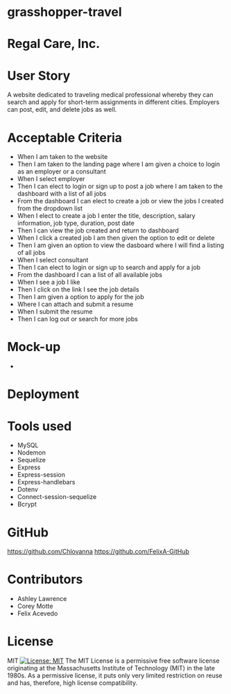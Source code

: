 
# grasshopper-travel
# Regal Care, Inc.

# User Story

A website dedicated to traveling medical professional whereby they can search and apply for short-term assignments in different cities. Employers can post, edit, and delete jobs as well.

# Acceptable Criteria

- When I am taken to the website
- Then I am taken to the landing page where I am given a choice to login as an employer or a consultant
- When I select employer
- Then I can elect to login or sign up to post a job where I am taken to the dashboard with a list of all jobs
- From the dashboard I can elect to create a job or view the jobs I created from the dropdown list
- When I elect to create a job  I enter the title, description, salary information, job type, duration, post date
- Then I can view the job created and return to dashboard
- When I click a created job I am then given the option to edit or delete
- Then I am given an option to view the dasboard where I will find a listing of all jobs
- When I select consultant
- Then I can elect to login or sign up to search and apply for a job
- From the dashboard I can a list of all available jobs
- When I see a job I like
- Then I click on the link I see the job details 
- Then I am given a option to apply for the job
- Where I can attach and submit a resume
- When I submit the resume 
- Then I can log out or search for more jobs

# Mock-up

-

# Deployment

# Tools used

- MySQL
- Nodemon
- Sequelize
- Express
- Express-session
- Express-handlebars
- Dotenv
- Connect-session-sequelize
- Bcrypt

# GitHub

https://github.com/Chlovanna
https://github.com/FelixA-GitHub

# Contributors

- Ashley Lawrence
- Corey Motte
- Felix Acevedo

# License

MIT
[![License: MIT](https://img.shields.io/badge/License-MIT-yellow.svg)](https://opensource.org/licenses/MIT)
The MIT License is a permissive free software license originating at the Massachusetts Institute of Technology (MIT) in the late 1980s. As a permissive license, it puts only very limited restriction on reuse and has, therefore, high license compatibility.